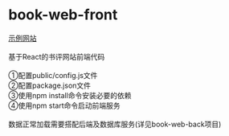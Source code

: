 # book-web-front
<a href="https://www.sunnyfish.cloud/" target="_blank" rel="noreferrer">示例网站</a></br></br>
基于React的书评网站前端代码</br></br>
①配置public/config.js文件</br>
②配置package.json文件</br>
③使用npm install命令安装必要的依赖</br>
④使用npm start命令启动前端服务</br></br>
数据正常加载需要搭配后端及数据库服务(详见book-web-back项目)
